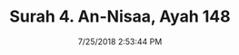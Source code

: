 ---
title       : "Surah 4. An-Nisaa, Ayah 148"
date        : 7/25/2018 2:53:44 PM
draft       : false
type        : "quran"
layout      : "compare"
BookCode    : "CMP"
SurahNumber : "4"
AyahNumber  : "148"
TotalAyah   : "176"
---